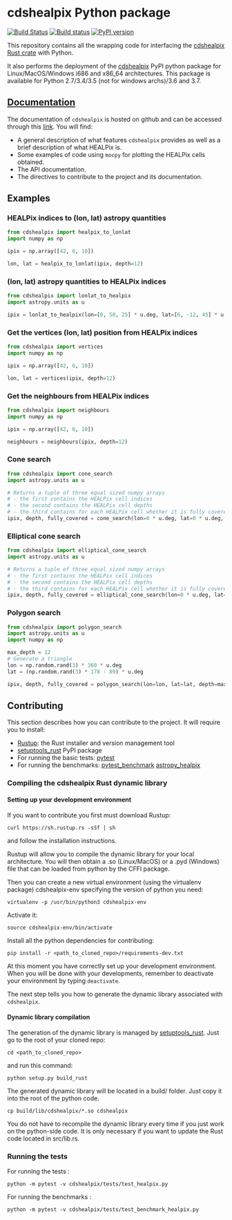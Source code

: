 # cdshealpix Python package

[![Build Status](https://travis-ci.org/cds-astro/cds-healpix-python.svg?branch=master)](https://travis-ci.org/cds-astro/cds-healpix-python) [![Build status](https://ci.appveyor.com/api/projects/status/obx59vfwehpxf13g/branch/master?svg=true)](https://ci.appveyor.com/project/bmatthieu3/cds-healpix-python/branch/master) [![PyPI version](https://badge.fury.io/py/cdshealpix.svg)](https://badge.fury.io/py/cdshealpix)

This repository contains all the wrapping code for interfacing the [cdshealpix Rust crate](https://github.com/cds-astro/cds-healpix-rust) with Python.

It also performs the deployment of the [cdshealpix](https://pypi.org/project/cdshealpix/) PyPI python package for Linux/MacOS/Windows i686 and x86_64 architectures.
This package is available for Python 2.7/3.4/3.5 (not for windows archs)/3.6 and 3.7.

## [Documentation](https://cds-astro.github.io/cds-healpix-python/)

The documentation of `cdshealpix` is hosted on github and can be accessed through this [link](https://cds-astro.github.io/cds-healpix-python/). You will find:

- A general description of what features `cdshealpix` provides as well as a brief description of what HEALPix is.
- Some examples of code using `mocpy` for plotting the HEALPix cells obtained.
- The API documentation.
- The directives to contribute to the project and its documentation.

## Examples

### HEALPix indices to (lon, lat) astropy quantities

```python
from cdshealpix import healpix_to_lonlat
import numpy as np

ipix = np.array([42, 6, 10])

lon, lat = healpix_to_lonlat(ipix, depth=12)
```

### (lon, lat) astropy quantities to HEALPix indices

```python
from cdshealpix import lonlat_to_healpix
import astropy.units as u

ipix = lonlat_to_healpix(lon=[0, 50, 25] * u.deg, lat=[6, -12, 45] * u.deg, depth=12)
```

### Get the vertices (lon, lat) position from HEALPix indices

```python
from cdshealpix import vertices
import numpy as np

ipix = np.array([42, 6, 10])

lon, lat = vertices(ipix, depth=12)
```

### Get the neighbours from HEALPix indices

```python
from cdshealpix import neighbours
import numpy as np

ipix = np.array([42, 6, 10])

neighbours = neighbours(ipix, depth=12)
```

### Cone search

```python
from cdshealpix import cone_search
import astropy.units as u

# Returns a tuple of three equal sized numpy arrays
# - the first contains the HEALPix cell indices
# - the second contains the HEALPix cell depths
# - the third contains for each HEALPix cell whether it is fully covered by the region (cone, elliptical cone or polygon).
ipix, depth, fully_covered = cone_search(lon=0 * u.deg, lat=0 * u.deg, radius=10 * u.deg, depth=10, delta_depth=2)
```

### Elliptical cone search

```python
from cdshealpix import elliptical_cone_search
import astropy.units as u

# Returns a tuple of three equal sized numpy arrays
# - the first contains the HEALPix cell indices
# - the second contains the HEALPix cell depths
# - the third contains for each HEALPix cell whether it is fully covered by the region (cone, elliptical cone or polygon).
ipix, depth, fully_covered = elliptical_cone_search(lon=0 * u.deg, lat=0 * u.deg, radius=10 * u.deg, depth=10, delta_depth=2)
```

### Polygon search

```python
from cdshealpix import polygon_search
import astropy.units as u
import numpy as np

max_depth = 12
# Generate a triangle
lon = np.random.rand(3) * 360 * u.deg
lat = (np.random.rand(3) * 178 - 89) * u.deg

ipix, depth, fully_covered = polygon_search(lon=lon, lat=lat, depth=max_depth)
```

## Contributing

This section describes how you can contribute to the project. It will require you to install:

- [Rustup](https://www.rust-lang.org/learn/get-started): the Rust installer and version management tool
- [setuptools_rust](https://github.com/PyO3/setuptools-rust) PyPI package
- For running the basic tests: [pytest](https://docs.pytest.org/en/latest/)
- For running the benchmarks: [pytest_benchmark](https://pytest-benchmark.readthedocs.io/en/latest/) [astropy_healpix](https://github.com/astropy/astropy-healpix)

### Compiling the cdshealpix Rust dynamic library

#### Setting up your development environment

If you want to contribute you first must download Rustup:
```shell
curl https://sh.rustup.rs -sSf | sh
```
and follow the installation instructions.

Rustup will allow you to compile the dynamic library for your local architecture. You will then obtain a .so (Linux/MacOS) or a .pyd (Windows) file that can be loaded from python by the CFFI package.

Then you can create a new virtual environment (using the virtualenv package) cdshealpix-env specifying the version of python you need:

```shell
virtualenv -p /usr/bin/python3 cdshealpix-env
```

Activate it: 

```shell
source cdshealpix-env/bin/activate
```

Install all the python dependencies for contributing:

```shell
pip install -r <path_to_cloned_repo>/requirements-dev.txt
```

At this moment you have correctly set up your development environment. When you will be done with your developments, remember to deactivate your environment by typing ```deactivate```.

The next step tells you how to generate the dynamic library associated with `cdshealpix`.

#### Dynamic library compilation

The generation of the dynamic library is managed by [setuptools_rust](https://github.com/PyO3/setuptools-rust). Just go to the root of your cloned repo:

```shell
cd <path_to_cloned_repo>
```

and run this command:

```shell
python setup.py build_rust
```

The generated dynamic library will be located in a build/ folder. Just copy it into the root of the python code.

```shell
cp build/lib/cdshealpix/*.so cdshealpix
```

You do not have to recompile the dynamic library every time if you just work on the python-side code. It is only necessary if you want to update the Rust code located in src/lib.rs.

### Running the tests

For running the tests :

```shell
python -m pytest -v cdshealpix/tests/test_healpix.py
```

For running the benchmarks :

```shell
python -m pytest -v cdshealpix/tests/test_benchmark_healpix.py
```
